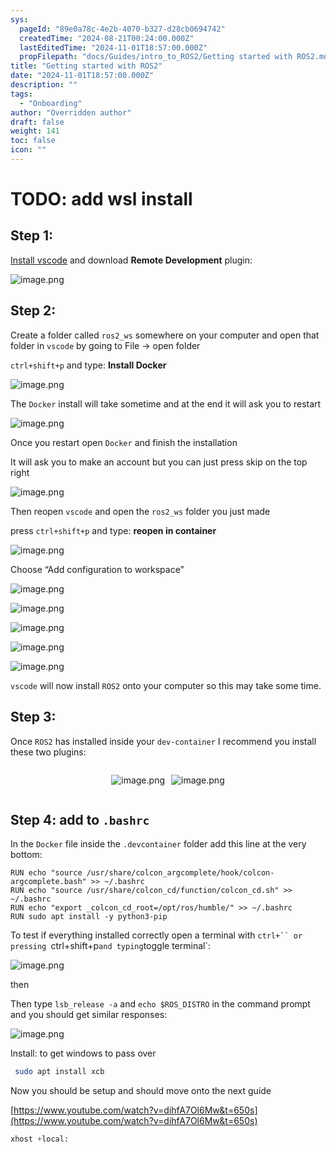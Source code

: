```yaml
---
sys:
  pageId: "89e0a78c-4e2b-4070-b327-d28cb0694742"
  createdTime: "2024-08-21T00:24:00.000Z"
  lastEditedTime: "2024-11-01T18:57:00.000Z"
  propFilepath: "docs/Guides/intro_to_ROS2/Getting started with ROS2.md"
title: "Getting started with ROS2"
date: "2024-11-01T18:57:00.000Z"
description: ""
tags:
  - "Onboarding"
author: "Overridden author"
draft: false
weight: 141
toc: false
icon: ""
---
```


# TODO: add wsl install

## Step 1:

[Install vscode](https://code.visualstudio.com/download) and download **Remote Development** plugin:

![image.png](https://prod-files-secure.s3.us-west-2.amazonaws.com/d518164a-d88e-44d1-a4ee-3adb3bd8bce0/efb52993-1881-4a40-b95e-6f020334f022/image.png?X-Amz-Algorithm=AWS4-HMAC-SHA256&X-Amz-Content-Sha256=UNSIGNED-PAYLOAD&X-Amz-Credential=ASIAZI2LB4667WM53DFA%2F20250417%2Fus-west-2%2Fs3%2Faws4_request&X-Amz-Date=20250417T003931Z&X-Amz-Expires=3600&X-Amz-Security-Token=IQoJb3JpZ2luX2VjEMn%2F%2F%2F%2F%2F%2F%2F%2F%2F%2FwEaCXVzLXdlc3QtMiJIMEYCIQD6VcfarP0e7bKTlEmr3k40HZ9ervJEzTTH8UtxzOSLJwIhAO%2Bb8FU1s%2B85Cuyw4Se65NB4F9js1Gn%2FyUEtfGTNzY5AKv8DCFEQABoMNjM3NDIzMTgzODA1Igws1BrDLc9x%2BPagXwwq3APuRijquuEizRZSMpoUYT2uz5ElBjwGK1NdQVOWfdp8ZmUhkGq3Q9fESUucrapEZObVxiZwUYptXUQg9lykugs8FTsQVzAcu6qJgBfj1JqYvrt8xA7GPAmZ%2FEjH0G59y4OauekSdLuc9l57WJ7kCQrf72C7j8ncmJkONCe9khvVH7RgO%2BUdxPt2YgFILE5qAteiEbDo%2Fldau72NyTLLPf9gvLpBgc5RPqys05TkN2HExWQZha8fapyWYHxVXQn5VEpOLTBMsE%2FVPnrCHa%2FZR40Rv44Ui%2FOvxR5%2BhZKTZTVtgaMfGdfjfbQnIITfSCqNgD8pkbt5m7LOC6XhAZ82pQknyC38Oa9B%2FxnsT2V0ZVVPl2ZyJm68evkL%2FkGfUti3NpUCW%2FjsJBvlEVYfyHDBxD1F3mAqag29ENqci5ZUBrQuth%2BEORBLdyZA1Tqf6kR6jr5p14Qnf1GpBU%2FF07dTkN3ge%2Bi2RaHdR4m6Nf8tAv%2Byqlq5hlYx3IHA7HErffQH6gLEw8UgM%2F2AroZltTkkqHt6HyKcssJFm%2FCdZE6GMJkgsjlXRYMthCtUuuJCtIPjMZWx%2F6MXYyQFfBgLDQm1V2%2BmuSzrFwmqv6Eea0q7XfGswWCWYKgKWe3Y3esBbDCTk4HABjqkAZNoNumSN%2BDkkxZKWZoyouWedSmnW%2BVaKrxvQyEu%2FfA6SsyjIeTo8Bqeu30bXwCsCUT3%2FAi%2FoDk%2FENklAFZ3tLODrOeO9U9uDXRHla2enAoxsJHQw21Ctt1N4elf3dg%2FJ2KCiH6fqx%2BY%2BmBhEs0YSoev8CUxYXJsuMSLuuS4GvQEMcDMOeUVz%2BCgjdphlSNEbMIciWHVKc8lBPgCwOYQT1vwUMqX&X-Amz-Signature=b3cef4ef20e2ebc64c0230c6fabc8c080e8b2b134a55417c2a55dcffa025d779&X-Amz-SignedHeaders=host&x-id=GetObject)

## Step 2:

Create a folder called `ros2_ws` somewhere on your computer and open that folder in `vscode` by going to File → open folder 

`ctrl+shift+p` and type: **Install Docker**

![image.png](https://prod-files-secure.s3.us-west-2.amazonaws.com/d518164a-d88e-44d1-a4ee-3adb3bd8bce0/2269dc0e-1cd5-47ff-bceb-c04ad9b2eab0/image.png?X-Amz-Algorithm=AWS4-HMAC-SHA256&X-Amz-Content-Sha256=UNSIGNED-PAYLOAD&X-Amz-Credential=ASIAZI2LB4667WM53DFA%2F20250417%2Fus-west-2%2Fs3%2Faws4_request&X-Amz-Date=20250417T003931Z&X-Amz-Expires=3600&X-Amz-Security-Token=IQoJb3JpZ2luX2VjEMn%2F%2F%2F%2F%2F%2F%2F%2F%2F%2FwEaCXVzLXdlc3QtMiJIMEYCIQD6VcfarP0e7bKTlEmr3k40HZ9ervJEzTTH8UtxzOSLJwIhAO%2Bb8FU1s%2B85Cuyw4Se65NB4F9js1Gn%2FyUEtfGTNzY5AKv8DCFEQABoMNjM3NDIzMTgzODA1Igws1BrDLc9x%2BPagXwwq3APuRijquuEizRZSMpoUYT2uz5ElBjwGK1NdQVOWfdp8ZmUhkGq3Q9fESUucrapEZObVxiZwUYptXUQg9lykugs8FTsQVzAcu6qJgBfj1JqYvrt8xA7GPAmZ%2FEjH0G59y4OauekSdLuc9l57WJ7kCQrf72C7j8ncmJkONCe9khvVH7RgO%2BUdxPt2YgFILE5qAteiEbDo%2Fldau72NyTLLPf9gvLpBgc5RPqys05TkN2HExWQZha8fapyWYHxVXQn5VEpOLTBMsE%2FVPnrCHa%2FZR40Rv44Ui%2FOvxR5%2BhZKTZTVtgaMfGdfjfbQnIITfSCqNgD8pkbt5m7LOC6XhAZ82pQknyC38Oa9B%2FxnsT2V0ZVVPl2ZyJm68evkL%2FkGfUti3NpUCW%2FjsJBvlEVYfyHDBxD1F3mAqag29ENqci5ZUBrQuth%2BEORBLdyZA1Tqf6kR6jr5p14Qnf1GpBU%2FF07dTkN3ge%2Bi2RaHdR4m6Nf8tAv%2Byqlq5hlYx3IHA7HErffQH6gLEw8UgM%2F2AroZltTkkqHt6HyKcssJFm%2FCdZE6GMJkgsjlXRYMthCtUuuJCtIPjMZWx%2F6MXYyQFfBgLDQm1V2%2BmuSzrFwmqv6Eea0q7XfGswWCWYKgKWe3Y3esBbDCTk4HABjqkAZNoNumSN%2BDkkxZKWZoyouWedSmnW%2BVaKrxvQyEu%2FfA6SsyjIeTo8Bqeu30bXwCsCUT3%2FAi%2FoDk%2FENklAFZ3tLODrOeO9U9uDXRHla2enAoxsJHQw21Ctt1N4elf3dg%2FJ2KCiH6fqx%2BY%2BmBhEs0YSoev8CUxYXJsuMSLuuS4GvQEMcDMOeUVz%2BCgjdphlSNEbMIciWHVKc8lBPgCwOYQT1vwUMqX&X-Amz-Signature=e6da45b936b2798aecf4d2be43a1b6c91c9209635fd2d3c007c2ee4be9a31c8c&X-Amz-SignedHeaders=host&x-id=GetObject)

The `Docker` install will take sometime and at the end it will ask you to restart

![image.png](https://prod-files-secure.s3.us-west-2.amazonaws.com/d518164a-d88e-44d1-a4ee-3adb3bd8bce0/ed233f78-be33-4b1f-b89c-9c346c0e961e/image.png?X-Amz-Algorithm=AWS4-HMAC-SHA256&X-Amz-Content-Sha256=UNSIGNED-PAYLOAD&X-Amz-Credential=ASIAZI2LB4667WM53DFA%2F20250417%2Fus-west-2%2Fs3%2Faws4_request&X-Amz-Date=20250417T003931Z&X-Amz-Expires=3600&X-Amz-Security-Token=IQoJb3JpZ2luX2VjEMn%2F%2F%2F%2F%2F%2F%2F%2F%2F%2FwEaCXVzLXdlc3QtMiJIMEYCIQD6VcfarP0e7bKTlEmr3k40HZ9ervJEzTTH8UtxzOSLJwIhAO%2Bb8FU1s%2B85Cuyw4Se65NB4F9js1Gn%2FyUEtfGTNzY5AKv8DCFEQABoMNjM3NDIzMTgzODA1Igws1BrDLc9x%2BPagXwwq3APuRijquuEizRZSMpoUYT2uz5ElBjwGK1NdQVOWfdp8ZmUhkGq3Q9fESUucrapEZObVxiZwUYptXUQg9lykugs8FTsQVzAcu6qJgBfj1JqYvrt8xA7GPAmZ%2FEjH0G59y4OauekSdLuc9l57WJ7kCQrf72C7j8ncmJkONCe9khvVH7RgO%2BUdxPt2YgFILE5qAteiEbDo%2Fldau72NyTLLPf9gvLpBgc5RPqys05TkN2HExWQZha8fapyWYHxVXQn5VEpOLTBMsE%2FVPnrCHa%2FZR40Rv44Ui%2FOvxR5%2BhZKTZTVtgaMfGdfjfbQnIITfSCqNgD8pkbt5m7LOC6XhAZ82pQknyC38Oa9B%2FxnsT2V0ZVVPl2ZyJm68evkL%2FkGfUti3NpUCW%2FjsJBvlEVYfyHDBxD1F3mAqag29ENqci5ZUBrQuth%2BEORBLdyZA1Tqf6kR6jr5p14Qnf1GpBU%2FF07dTkN3ge%2Bi2RaHdR4m6Nf8tAv%2Byqlq5hlYx3IHA7HErffQH6gLEw8UgM%2F2AroZltTkkqHt6HyKcssJFm%2FCdZE6GMJkgsjlXRYMthCtUuuJCtIPjMZWx%2F6MXYyQFfBgLDQm1V2%2BmuSzrFwmqv6Eea0q7XfGswWCWYKgKWe3Y3esBbDCTk4HABjqkAZNoNumSN%2BDkkxZKWZoyouWedSmnW%2BVaKrxvQyEu%2FfA6SsyjIeTo8Bqeu30bXwCsCUT3%2FAi%2FoDk%2FENklAFZ3tLODrOeO9U9uDXRHla2enAoxsJHQw21Ctt1N4elf3dg%2FJ2KCiH6fqx%2BY%2BmBhEs0YSoev8CUxYXJsuMSLuuS4GvQEMcDMOeUVz%2BCgjdphlSNEbMIciWHVKc8lBPgCwOYQT1vwUMqX&X-Amz-Signature=a749e2d62fdc0bf5b752614ab3823fc3227f93192f35f41947121ef0cbeb58d7&X-Amz-SignedHeaders=host&x-id=GetObject)

Once you restart open `Docker` and finish the installation

It will ask you to make an account but you can just press skip on the top right

![image.png](https://prod-files-secure.s3.us-west-2.amazonaws.com/d518164a-d88e-44d1-a4ee-3adb3bd8bce0/21010ad9-1659-4fd9-9f59-9932a09b2a3d/image.png?X-Amz-Algorithm=AWS4-HMAC-SHA256&X-Amz-Content-Sha256=UNSIGNED-PAYLOAD&X-Amz-Credential=ASIAZI2LB4667WM53DFA%2F20250417%2Fus-west-2%2Fs3%2Faws4_request&X-Amz-Date=20250417T003931Z&X-Amz-Expires=3600&X-Amz-Security-Token=IQoJb3JpZ2luX2VjEMn%2F%2F%2F%2F%2F%2F%2F%2F%2F%2FwEaCXVzLXdlc3QtMiJIMEYCIQD6VcfarP0e7bKTlEmr3k40HZ9ervJEzTTH8UtxzOSLJwIhAO%2Bb8FU1s%2B85Cuyw4Se65NB4F9js1Gn%2FyUEtfGTNzY5AKv8DCFEQABoMNjM3NDIzMTgzODA1Igws1BrDLc9x%2BPagXwwq3APuRijquuEizRZSMpoUYT2uz5ElBjwGK1NdQVOWfdp8ZmUhkGq3Q9fESUucrapEZObVxiZwUYptXUQg9lykugs8FTsQVzAcu6qJgBfj1JqYvrt8xA7GPAmZ%2FEjH0G59y4OauekSdLuc9l57WJ7kCQrf72C7j8ncmJkONCe9khvVH7RgO%2BUdxPt2YgFILE5qAteiEbDo%2Fldau72NyTLLPf9gvLpBgc5RPqys05TkN2HExWQZha8fapyWYHxVXQn5VEpOLTBMsE%2FVPnrCHa%2FZR40Rv44Ui%2FOvxR5%2BhZKTZTVtgaMfGdfjfbQnIITfSCqNgD8pkbt5m7LOC6XhAZ82pQknyC38Oa9B%2FxnsT2V0ZVVPl2ZyJm68evkL%2FkGfUti3NpUCW%2FjsJBvlEVYfyHDBxD1F3mAqag29ENqci5ZUBrQuth%2BEORBLdyZA1Tqf6kR6jr5p14Qnf1GpBU%2FF07dTkN3ge%2Bi2RaHdR4m6Nf8tAv%2Byqlq5hlYx3IHA7HErffQH6gLEw8UgM%2F2AroZltTkkqHt6HyKcssJFm%2FCdZE6GMJkgsjlXRYMthCtUuuJCtIPjMZWx%2F6MXYyQFfBgLDQm1V2%2BmuSzrFwmqv6Eea0q7XfGswWCWYKgKWe3Y3esBbDCTk4HABjqkAZNoNumSN%2BDkkxZKWZoyouWedSmnW%2BVaKrxvQyEu%2FfA6SsyjIeTo8Bqeu30bXwCsCUT3%2FAi%2FoDk%2FENklAFZ3tLODrOeO9U9uDXRHla2enAoxsJHQw21Ctt1N4elf3dg%2FJ2KCiH6fqx%2BY%2BmBhEs0YSoev8CUxYXJsuMSLuuS4GvQEMcDMOeUVz%2BCgjdphlSNEbMIciWHVKc8lBPgCwOYQT1vwUMqX&X-Amz-Signature=54e89fe9f5c2e4b0cd2fb0c48902364fa2987c2ad42d14e112fd5512c3bea659&X-Amz-SignedHeaders=host&x-id=GetObject)

Then reopen `vscode` and open the `ros2_ws` folder you just made

press `ctrl+shift+p` and type: **reopen in container**

![image.png](https://prod-files-secure.s3.us-west-2.amazonaws.com/d518164a-d88e-44d1-a4ee-3adb3bd8bce0/4e93b8c2-41ad-488c-8095-c74205196118/image.png?X-Amz-Algorithm=AWS4-HMAC-SHA256&X-Amz-Content-Sha256=UNSIGNED-PAYLOAD&X-Amz-Credential=ASIAZI2LB4667WM53DFA%2F20250417%2Fus-west-2%2Fs3%2Faws4_request&X-Amz-Date=20250417T003931Z&X-Amz-Expires=3600&X-Amz-Security-Token=IQoJb3JpZ2luX2VjEMn%2F%2F%2F%2F%2F%2F%2F%2F%2F%2FwEaCXVzLXdlc3QtMiJIMEYCIQD6VcfarP0e7bKTlEmr3k40HZ9ervJEzTTH8UtxzOSLJwIhAO%2Bb8FU1s%2B85Cuyw4Se65NB4F9js1Gn%2FyUEtfGTNzY5AKv8DCFEQABoMNjM3NDIzMTgzODA1Igws1BrDLc9x%2BPagXwwq3APuRijquuEizRZSMpoUYT2uz5ElBjwGK1NdQVOWfdp8ZmUhkGq3Q9fESUucrapEZObVxiZwUYptXUQg9lykugs8FTsQVzAcu6qJgBfj1JqYvrt8xA7GPAmZ%2FEjH0G59y4OauekSdLuc9l57WJ7kCQrf72C7j8ncmJkONCe9khvVH7RgO%2BUdxPt2YgFILE5qAteiEbDo%2Fldau72NyTLLPf9gvLpBgc5RPqys05TkN2HExWQZha8fapyWYHxVXQn5VEpOLTBMsE%2FVPnrCHa%2FZR40Rv44Ui%2FOvxR5%2BhZKTZTVtgaMfGdfjfbQnIITfSCqNgD8pkbt5m7LOC6XhAZ82pQknyC38Oa9B%2FxnsT2V0ZVVPl2ZyJm68evkL%2FkGfUti3NpUCW%2FjsJBvlEVYfyHDBxD1F3mAqag29ENqci5ZUBrQuth%2BEORBLdyZA1Tqf6kR6jr5p14Qnf1GpBU%2FF07dTkN3ge%2Bi2RaHdR4m6Nf8tAv%2Byqlq5hlYx3IHA7HErffQH6gLEw8UgM%2F2AroZltTkkqHt6HyKcssJFm%2FCdZE6GMJkgsjlXRYMthCtUuuJCtIPjMZWx%2F6MXYyQFfBgLDQm1V2%2BmuSzrFwmqv6Eea0q7XfGswWCWYKgKWe3Y3esBbDCTk4HABjqkAZNoNumSN%2BDkkxZKWZoyouWedSmnW%2BVaKrxvQyEu%2FfA6SsyjIeTo8Bqeu30bXwCsCUT3%2FAi%2FoDk%2FENklAFZ3tLODrOeO9U9uDXRHla2enAoxsJHQw21Ctt1N4elf3dg%2FJ2KCiH6fqx%2BY%2BmBhEs0YSoev8CUxYXJsuMSLuuS4GvQEMcDMOeUVz%2BCgjdphlSNEbMIciWHVKc8lBPgCwOYQT1vwUMqX&X-Amz-Signature=46770273e6138899193658198bdad09fb169a7960d70afe1881a9597ffa6d509&X-Amz-SignedHeaders=host&x-id=GetObject)

Choose “Add configuration to workspace”

![image.png](https://prod-files-secure.s3.us-west-2.amazonaws.com/d518164a-d88e-44d1-a4ee-3adb3bd8bce0/9560b282-5060-4989-ba37-97e7b2c22476/image.png?X-Amz-Algorithm=AWS4-HMAC-SHA256&X-Amz-Content-Sha256=UNSIGNED-PAYLOAD&X-Amz-Credential=ASIAZI2LB4667WM53DFA%2F20250417%2Fus-west-2%2Fs3%2Faws4_request&X-Amz-Date=20250417T003931Z&X-Amz-Expires=3600&X-Amz-Security-Token=IQoJb3JpZ2luX2VjEMn%2F%2F%2F%2F%2F%2F%2F%2F%2F%2FwEaCXVzLXdlc3QtMiJIMEYCIQD6VcfarP0e7bKTlEmr3k40HZ9ervJEzTTH8UtxzOSLJwIhAO%2Bb8FU1s%2B85Cuyw4Se65NB4F9js1Gn%2FyUEtfGTNzY5AKv8DCFEQABoMNjM3NDIzMTgzODA1Igws1BrDLc9x%2BPagXwwq3APuRijquuEizRZSMpoUYT2uz5ElBjwGK1NdQVOWfdp8ZmUhkGq3Q9fESUucrapEZObVxiZwUYptXUQg9lykugs8FTsQVzAcu6qJgBfj1JqYvrt8xA7GPAmZ%2FEjH0G59y4OauekSdLuc9l57WJ7kCQrf72C7j8ncmJkONCe9khvVH7RgO%2BUdxPt2YgFILE5qAteiEbDo%2Fldau72NyTLLPf9gvLpBgc5RPqys05TkN2HExWQZha8fapyWYHxVXQn5VEpOLTBMsE%2FVPnrCHa%2FZR40Rv44Ui%2FOvxR5%2BhZKTZTVtgaMfGdfjfbQnIITfSCqNgD8pkbt5m7LOC6XhAZ82pQknyC38Oa9B%2FxnsT2V0ZVVPl2ZyJm68evkL%2FkGfUti3NpUCW%2FjsJBvlEVYfyHDBxD1F3mAqag29ENqci5ZUBrQuth%2BEORBLdyZA1Tqf6kR6jr5p14Qnf1GpBU%2FF07dTkN3ge%2Bi2RaHdR4m6Nf8tAv%2Byqlq5hlYx3IHA7HErffQH6gLEw8UgM%2F2AroZltTkkqHt6HyKcssJFm%2FCdZE6GMJkgsjlXRYMthCtUuuJCtIPjMZWx%2F6MXYyQFfBgLDQm1V2%2BmuSzrFwmqv6Eea0q7XfGswWCWYKgKWe3Y3esBbDCTk4HABjqkAZNoNumSN%2BDkkxZKWZoyouWedSmnW%2BVaKrxvQyEu%2FfA6SsyjIeTo8Bqeu30bXwCsCUT3%2FAi%2FoDk%2FENklAFZ3tLODrOeO9U9uDXRHla2enAoxsJHQw21Ctt1N4elf3dg%2FJ2KCiH6fqx%2BY%2BmBhEs0YSoev8CUxYXJsuMSLuuS4GvQEMcDMOeUVz%2BCgjdphlSNEbMIciWHVKc8lBPgCwOYQT1vwUMqX&X-Amz-Signature=d5f498a20164af96f7c07de83c4e27d8436a92aa0d443d9cefa76fe080570327&X-Amz-SignedHeaders=host&x-id=GetObject)

![image.png](https://prod-files-secure.s3.us-west-2.amazonaws.com/d518164a-d88e-44d1-a4ee-3adb3bd8bce0/2ee63f81-886b-48e8-a553-dc6e5eac99e4/image.png?X-Amz-Algorithm=AWS4-HMAC-SHA256&X-Amz-Content-Sha256=UNSIGNED-PAYLOAD&X-Amz-Credential=ASIAZI2LB4667WM53DFA%2F20250417%2Fus-west-2%2Fs3%2Faws4_request&X-Amz-Date=20250417T003931Z&X-Amz-Expires=3600&X-Amz-Security-Token=IQoJb3JpZ2luX2VjEMn%2F%2F%2F%2F%2F%2F%2F%2F%2F%2FwEaCXVzLXdlc3QtMiJIMEYCIQD6VcfarP0e7bKTlEmr3k40HZ9ervJEzTTH8UtxzOSLJwIhAO%2Bb8FU1s%2B85Cuyw4Se65NB4F9js1Gn%2FyUEtfGTNzY5AKv8DCFEQABoMNjM3NDIzMTgzODA1Igws1BrDLc9x%2BPagXwwq3APuRijquuEizRZSMpoUYT2uz5ElBjwGK1NdQVOWfdp8ZmUhkGq3Q9fESUucrapEZObVxiZwUYptXUQg9lykugs8FTsQVzAcu6qJgBfj1JqYvrt8xA7GPAmZ%2FEjH0G59y4OauekSdLuc9l57WJ7kCQrf72C7j8ncmJkONCe9khvVH7RgO%2BUdxPt2YgFILE5qAteiEbDo%2Fldau72NyTLLPf9gvLpBgc5RPqys05TkN2HExWQZha8fapyWYHxVXQn5VEpOLTBMsE%2FVPnrCHa%2FZR40Rv44Ui%2FOvxR5%2BhZKTZTVtgaMfGdfjfbQnIITfSCqNgD8pkbt5m7LOC6XhAZ82pQknyC38Oa9B%2FxnsT2V0ZVVPl2ZyJm68evkL%2FkGfUti3NpUCW%2FjsJBvlEVYfyHDBxD1F3mAqag29ENqci5ZUBrQuth%2BEORBLdyZA1Tqf6kR6jr5p14Qnf1GpBU%2FF07dTkN3ge%2Bi2RaHdR4m6Nf8tAv%2Byqlq5hlYx3IHA7HErffQH6gLEw8UgM%2F2AroZltTkkqHt6HyKcssJFm%2FCdZE6GMJkgsjlXRYMthCtUuuJCtIPjMZWx%2F6MXYyQFfBgLDQm1V2%2BmuSzrFwmqv6Eea0q7XfGswWCWYKgKWe3Y3esBbDCTk4HABjqkAZNoNumSN%2BDkkxZKWZoyouWedSmnW%2BVaKrxvQyEu%2FfA6SsyjIeTo8Bqeu30bXwCsCUT3%2FAi%2FoDk%2FENklAFZ3tLODrOeO9U9uDXRHla2enAoxsJHQw21Ctt1N4elf3dg%2FJ2KCiH6fqx%2BY%2BmBhEs0YSoev8CUxYXJsuMSLuuS4GvQEMcDMOeUVz%2BCgjdphlSNEbMIciWHVKc8lBPgCwOYQT1vwUMqX&X-Amz-Signature=eb5746d0d58a749a7d38b4f4ff0a42514944b06aee707e2c31a081d00de66e5b&X-Amz-SignedHeaders=host&x-id=GetObject)

![image.png](https://prod-files-secure.s3.us-west-2.amazonaws.com/d518164a-d88e-44d1-a4ee-3adb3bd8bce0/ae1580b2-b048-407e-aed9-b584224a7a04/image.png?X-Amz-Algorithm=AWS4-HMAC-SHA256&X-Amz-Content-Sha256=UNSIGNED-PAYLOAD&X-Amz-Credential=ASIAZI2LB4667WM53DFA%2F20250417%2Fus-west-2%2Fs3%2Faws4_request&X-Amz-Date=20250417T003931Z&X-Amz-Expires=3600&X-Amz-Security-Token=IQoJb3JpZ2luX2VjEMn%2F%2F%2F%2F%2F%2F%2F%2F%2F%2FwEaCXVzLXdlc3QtMiJIMEYCIQD6VcfarP0e7bKTlEmr3k40HZ9ervJEzTTH8UtxzOSLJwIhAO%2Bb8FU1s%2B85Cuyw4Se65NB4F9js1Gn%2FyUEtfGTNzY5AKv8DCFEQABoMNjM3NDIzMTgzODA1Igws1BrDLc9x%2BPagXwwq3APuRijquuEizRZSMpoUYT2uz5ElBjwGK1NdQVOWfdp8ZmUhkGq3Q9fESUucrapEZObVxiZwUYptXUQg9lykugs8FTsQVzAcu6qJgBfj1JqYvrt8xA7GPAmZ%2FEjH0G59y4OauekSdLuc9l57WJ7kCQrf72C7j8ncmJkONCe9khvVH7RgO%2BUdxPt2YgFILE5qAteiEbDo%2Fldau72NyTLLPf9gvLpBgc5RPqys05TkN2HExWQZha8fapyWYHxVXQn5VEpOLTBMsE%2FVPnrCHa%2FZR40Rv44Ui%2FOvxR5%2BhZKTZTVtgaMfGdfjfbQnIITfSCqNgD8pkbt5m7LOC6XhAZ82pQknyC38Oa9B%2FxnsT2V0ZVVPl2ZyJm68evkL%2FkGfUti3NpUCW%2FjsJBvlEVYfyHDBxD1F3mAqag29ENqci5ZUBrQuth%2BEORBLdyZA1Tqf6kR6jr5p14Qnf1GpBU%2FF07dTkN3ge%2Bi2RaHdR4m6Nf8tAv%2Byqlq5hlYx3IHA7HErffQH6gLEw8UgM%2F2AroZltTkkqHt6HyKcssJFm%2FCdZE6GMJkgsjlXRYMthCtUuuJCtIPjMZWx%2F6MXYyQFfBgLDQm1V2%2BmuSzrFwmqv6Eea0q7XfGswWCWYKgKWe3Y3esBbDCTk4HABjqkAZNoNumSN%2BDkkxZKWZoyouWedSmnW%2BVaKrxvQyEu%2FfA6SsyjIeTo8Bqeu30bXwCsCUT3%2FAi%2FoDk%2FENklAFZ3tLODrOeO9U9uDXRHla2enAoxsJHQw21Ctt1N4elf3dg%2FJ2KCiH6fqx%2BY%2BmBhEs0YSoev8CUxYXJsuMSLuuS4GvQEMcDMOeUVz%2BCgjdphlSNEbMIciWHVKc8lBPgCwOYQT1vwUMqX&X-Amz-Signature=f3a09e83a1ac169a378e581488e13fd078623a41558d494d37db8bc47320fc79&X-Amz-SignedHeaders=host&x-id=GetObject)

![image.png](https://prod-files-secure.s3.us-west-2.amazonaws.com/d518164a-d88e-44d1-a4ee-3adb3bd8bce0/53255b28-f75e-430f-b9e3-c0ac8577e42b/image.png?X-Amz-Algorithm=AWS4-HMAC-SHA256&X-Amz-Content-Sha256=UNSIGNED-PAYLOAD&X-Amz-Credential=ASIAZI2LB4667WM53DFA%2F20250417%2Fus-west-2%2Fs3%2Faws4_request&X-Amz-Date=20250417T003931Z&X-Amz-Expires=3600&X-Amz-Security-Token=IQoJb3JpZ2luX2VjEMn%2F%2F%2F%2F%2F%2F%2F%2F%2F%2FwEaCXVzLXdlc3QtMiJIMEYCIQD6VcfarP0e7bKTlEmr3k40HZ9ervJEzTTH8UtxzOSLJwIhAO%2Bb8FU1s%2B85Cuyw4Se65NB4F9js1Gn%2FyUEtfGTNzY5AKv8DCFEQABoMNjM3NDIzMTgzODA1Igws1BrDLc9x%2BPagXwwq3APuRijquuEizRZSMpoUYT2uz5ElBjwGK1NdQVOWfdp8ZmUhkGq3Q9fESUucrapEZObVxiZwUYptXUQg9lykugs8FTsQVzAcu6qJgBfj1JqYvrt8xA7GPAmZ%2FEjH0G59y4OauekSdLuc9l57WJ7kCQrf72C7j8ncmJkONCe9khvVH7RgO%2BUdxPt2YgFILE5qAteiEbDo%2Fldau72NyTLLPf9gvLpBgc5RPqys05TkN2HExWQZha8fapyWYHxVXQn5VEpOLTBMsE%2FVPnrCHa%2FZR40Rv44Ui%2FOvxR5%2BhZKTZTVtgaMfGdfjfbQnIITfSCqNgD8pkbt5m7LOC6XhAZ82pQknyC38Oa9B%2FxnsT2V0ZVVPl2ZyJm68evkL%2FkGfUti3NpUCW%2FjsJBvlEVYfyHDBxD1F3mAqag29ENqci5ZUBrQuth%2BEORBLdyZA1Tqf6kR6jr5p14Qnf1GpBU%2FF07dTkN3ge%2Bi2RaHdR4m6Nf8tAv%2Byqlq5hlYx3IHA7HErffQH6gLEw8UgM%2F2AroZltTkkqHt6HyKcssJFm%2FCdZE6GMJkgsjlXRYMthCtUuuJCtIPjMZWx%2F6MXYyQFfBgLDQm1V2%2BmuSzrFwmqv6Eea0q7XfGswWCWYKgKWe3Y3esBbDCTk4HABjqkAZNoNumSN%2BDkkxZKWZoyouWedSmnW%2BVaKrxvQyEu%2FfA6SsyjIeTo8Bqeu30bXwCsCUT3%2FAi%2FoDk%2FENklAFZ3tLODrOeO9U9uDXRHla2enAoxsJHQw21Ctt1N4elf3dg%2FJ2KCiH6fqx%2BY%2BmBhEs0YSoev8CUxYXJsuMSLuuS4GvQEMcDMOeUVz%2BCgjdphlSNEbMIciWHVKc8lBPgCwOYQT1vwUMqX&X-Amz-Signature=3cb4cd962fe25691b8d33df58e8e45ac3ac5c7c3c6d74e3da0a42c533feaa0b9&X-Amz-SignedHeaders=host&x-id=GetObject)

![image.png](https://prod-files-secure.s3.us-west-2.amazonaws.com/d518164a-d88e-44d1-a4ee-3adb3bd8bce0/7c562767-5af9-4ffb-97d1-327bcdf4ee00/image.png?X-Amz-Algorithm=AWS4-HMAC-SHA256&X-Amz-Content-Sha256=UNSIGNED-PAYLOAD&X-Amz-Credential=ASIAZI2LB4667WM53DFA%2F20250417%2Fus-west-2%2Fs3%2Faws4_request&X-Amz-Date=20250417T003931Z&X-Amz-Expires=3600&X-Amz-Security-Token=IQoJb3JpZ2luX2VjEMn%2F%2F%2F%2F%2F%2F%2F%2F%2F%2FwEaCXVzLXdlc3QtMiJIMEYCIQD6VcfarP0e7bKTlEmr3k40HZ9ervJEzTTH8UtxzOSLJwIhAO%2Bb8FU1s%2B85Cuyw4Se65NB4F9js1Gn%2FyUEtfGTNzY5AKv8DCFEQABoMNjM3NDIzMTgzODA1Igws1BrDLc9x%2BPagXwwq3APuRijquuEizRZSMpoUYT2uz5ElBjwGK1NdQVOWfdp8ZmUhkGq3Q9fESUucrapEZObVxiZwUYptXUQg9lykugs8FTsQVzAcu6qJgBfj1JqYvrt8xA7GPAmZ%2FEjH0G59y4OauekSdLuc9l57WJ7kCQrf72C7j8ncmJkONCe9khvVH7RgO%2BUdxPt2YgFILE5qAteiEbDo%2Fldau72NyTLLPf9gvLpBgc5RPqys05TkN2HExWQZha8fapyWYHxVXQn5VEpOLTBMsE%2FVPnrCHa%2FZR40Rv44Ui%2FOvxR5%2BhZKTZTVtgaMfGdfjfbQnIITfSCqNgD8pkbt5m7LOC6XhAZ82pQknyC38Oa9B%2FxnsT2V0ZVVPl2ZyJm68evkL%2FkGfUti3NpUCW%2FjsJBvlEVYfyHDBxD1F3mAqag29ENqci5ZUBrQuth%2BEORBLdyZA1Tqf6kR6jr5p14Qnf1GpBU%2FF07dTkN3ge%2Bi2RaHdR4m6Nf8tAv%2Byqlq5hlYx3IHA7HErffQH6gLEw8UgM%2F2AroZltTkkqHt6HyKcssJFm%2FCdZE6GMJkgsjlXRYMthCtUuuJCtIPjMZWx%2F6MXYyQFfBgLDQm1V2%2BmuSzrFwmqv6Eea0q7XfGswWCWYKgKWe3Y3esBbDCTk4HABjqkAZNoNumSN%2BDkkxZKWZoyouWedSmnW%2BVaKrxvQyEu%2FfA6SsyjIeTo8Bqeu30bXwCsCUT3%2FAi%2FoDk%2FENklAFZ3tLODrOeO9U9uDXRHla2enAoxsJHQw21Ctt1N4elf3dg%2FJ2KCiH6fqx%2BY%2BmBhEs0YSoev8CUxYXJsuMSLuuS4GvQEMcDMOeUVz%2BCgjdphlSNEbMIciWHVKc8lBPgCwOYQT1vwUMqX&X-Amz-Signature=45107055d4612952b1d8ffb72f06f1a248d3b0a51f71cebff0a4436d86f51cab&X-Amz-SignedHeaders=host&x-id=GetObject)

`vscode` will now install `ROS2` onto your computer so this may take some time.

## Step 3:

Once `ROS2` has installed inside your `dev-container` I recommend you install these two plugins:

<div style="display: flex;flex-direction: row; column-gap:10px; max-width: 630px;justify-content: center;">
<div>

![image.png](https://prod-files-secure.s3.us-west-2.amazonaws.com/d518164a-d88e-44d1-a4ee-3adb3bd8bce0/3fc3d550-5a54-4ba1-ba6b-faa01cdb7369/image.png?X-Amz-Algorithm=AWS4-HMAC-SHA256&X-Amz-Content-Sha256=UNSIGNED-PAYLOAD&X-Amz-Credential=ASIAZI2LB4662ZEVGOV7%2F20250417%2Fus-west-2%2Fs3%2Faws4_request&X-Amz-Date=20250417T003936Z&X-Amz-Expires=3600&X-Amz-Security-Token=IQoJb3JpZ2luX2VjEMn%2F%2F%2F%2F%2F%2F%2F%2F%2F%2FwEaCXVzLXdlc3QtMiJGMEQCIBA8N48j7jhSoI9hBVS3YxtyBO%2Fb9czyNn0ssgDSsP5hAiBwtbvsffJBL8Oh2ir4laBL6HNbvt3dmkxubvDBS6Bj9ir%2FAwhREAAaDDYzNzQyMzE4MzgwNSIMZpMaCZQc9YvBAZAjKtwDMEGxghwpikAM3bpuzuWoTLap7c%2FxYe91Cwq5dOdWGFh3vSN5hw%2BzigbIk4SJPL4imTCix%2Fb3KrJR4eQlYT7KcKmADq4YcrEONm9PSwiKQSiz%2B%2BG5pQTQqPTz%2BhpO3BTNLTcSxd5mnKYXwftdXo4Hgm5kJv2KuNbBxCg73dYfltGcVIearc0%2BkeK8ocbmnhTeQjOWZR1m6QPxTfJkZgggPlufaad7a7ymPaifZb4RPS6mdqsAO9uS7P%2FIlf%2FyOUkpqLhMeqqq9cRBDoUbFZoy4GXspFFtyUEHeXofywNaSgao%2BToHi990aDCso9IG1VZICPiTI3Giu6LU7G9WacStc49Z7NKBs6MEL3XNyiwo2IR4KYfIMmtUl12U5q4CTpt8XqJTREr%2BRslu0Yhv%2Fcv0aNywWFw9l9S5qZehM%2BK3c%2B93NYyAYP%2BRJBIEHr%2FPLeSN3IV8p%2BCTWwkAWaP3g0ZWOVIdNDz4Z2WOvDdhQr8qmX1VyWQDkzCGbxnWYKSpFkiQ2YsR9Y9VidB%2FTFeExBTm4mnhizFZoj1RAG7byLuiYWO7oaN8sC2su220un%2BViw0fOa2gqcq5MgEeIBxP94fmspCAMXMlYsB7CFZN6qb3AsvAU6nnBLVAbnUJsYYw6ZKBwAY6pgHYQY6%2BffNC1Y5PjoubnIxViHOGIctnlyLGL2QFKylrugvK192wdd%2Fu%2BJvf%2BcNp0G5F%2Bhwa20UBYhvXXi9wb7a5gY%2BYJsGIZwLhAgyaiwF9SkRJI96z3r1PoV3LfxB3bhNrAf%2BQuzByGzSmbujPc6mjLiSbdke24NDTSc%2BzGJMXOBcH9f8al%2BsP2b6AJSQy294oHF8qo1Z82tr0BAVRaaEEhEAT6oPl&X-Amz-Signature=e59af816be395ee8e81aeb9d9f9aa668db3da899bccd4ed348817aebc7db45f1&X-Amz-SignedHeaders=host&x-id=GetObject)

</div>
<div>

![image.png](https://prod-files-secure.s3.us-west-2.amazonaws.com/d518164a-d88e-44d1-a4ee-3adb3bd8bce0/d994cc66-13c2-4093-a5a3-f84cf4601a82/image.png?X-Amz-Algorithm=AWS4-HMAC-SHA256&X-Amz-Content-Sha256=UNSIGNED-PAYLOAD&X-Amz-Credential=ASIAZI2LB466UN2UIX5O%2F20250417%2Fus-west-2%2Fs3%2Faws4_request&X-Amz-Date=20250417T003937Z&X-Amz-Expires=3600&X-Amz-Security-Token=IQoJb3JpZ2luX2VjEMn%2F%2F%2F%2F%2F%2F%2F%2F%2F%2FwEaCXVzLXdlc3QtMiJHMEUCIADx1LxVljZDnzAZO1FKnpqRfR86fnYjQPRbuLiacVY%2BAiEAotYGDonFhNHqdr9piq4e4G%2FX6Kvgtd5ZhK%2FXWsXQzsgq%2FwMIURAAGgw2Mzc0MjMxODM4MDUiDKRe%2FffuQSc%2BNBQS5ircA1y0bETJO4AfssPJMvrv9OSSPAAQKEksUqR4vm3ebC26Qrk6N2az54wa5RXbgcT2HgtwNIMeITH%2Bf%2F6OxcVegFsZjqiWk0y7B7%2BE6G2xAFKq5hMhCB85AuFBol52%2FWVKRkmuPr10ckRYTJpzDws2cDr3ThuGjZ9ryUrUQdTHO9%2BiE0XJYrgZYEI1X%2FtblflviUvcsRFrxKyAqLR6SOi6u3gaiTYEPxUqR579MEhJW9ShiUWYW4JnJASj9os%2BwzZdQDqpiQkuY%2FEUphVsQMRkO4bqeZW8kqjt1YEIiYehY2LwJX8Rc%2Bubin0D3cHaJ3ch5CkRrtDhc0FtpGo7EfgxUjpnAY%2BeZxCD%2BJuRJjU6Ps3DInOMOEG7qkOfLoAn9HsYjA8bzCg%2BScOcquGOv0zUskwwChSCS9Q5x3ZyYJM5P0jIWNYLWmyI1P1dh0AhK4qSckZPGx9Ih68ueApxpw3Y1lg5fitXvzTbmW%2BYUSM9xaJIUvaKmUOPNJ%2FDUQiCMGBtIa%2BkStrCO3DsFd1tfYc9wGOTOYo8JTK6LNBzJlrCz1wzPxkBPtISW9eixvVC%2BtB7DfwuNLkGZpup4883z5nbmExK%2FyMSWH7FiWvFjVMIVLNyz03CUBBLhze3pnU2MIaTgcAGOqUBRw%2FqUgKAGuv8qayt2jmJNFJiO2mKvdKDtQFp1MLypDhj1gv9dHUc%2FwsM4He7qsa%2FMIFFup%2BNYGSLxiwY3lWlxvtrEpfgJ%2BgKD%2BYWSqF00JzpKB2kytT0P%2FmZ2E5xQ4YKZk14u00nwgsbJvZUUj0soo4uqGfdX98QcRlZYvofhGOkMW83hy46gRgftiDIF7rHDNDc0npju7orB%2FTA52c1KmcTI4kY&X-Amz-Signature=b1423a160b122ae80defc8eb43491c5636480eae6f3e24269427faad67a8d654&X-Amz-SignedHeaders=host&x-id=GetObject)

</div>
</div>

## Step 4: add to `.bashrc`

In the `Docker` file inside the `.devcontainer` folder add this line at the very bottom: 

```docker
RUN echo "source /usr/share/colcon_argcomplete/hook/colcon-argcomplete.bash" >> ~/.bashrc
RUN echo "source /usr/share/colcon_cd/function/colcon_cd.sh" >> ~/.bashrc
RUN echo "export _colcon_cd_root=/opt/ros/humble/" >> ~/.bashrc
RUN sudo apt install -y python3-pip 
```

To test if everything installed correctly open a terminal with `ctrl+`` or pressing `ctrl+shift+p` and typing `toggle terminal`:

![image.png](https://prod-files-secure.s3.us-west-2.amazonaws.com/d518164a-d88e-44d1-a4ee-3adb3bd8bce0/6a4943d8-b04e-4c02-9a58-775f3384d1a5/image.png?X-Amz-Algorithm=AWS4-HMAC-SHA256&X-Amz-Content-Sha256=UNSIGNED-PAYLOAD&X-Amz-Credential=ASIAZI2LB4667WM53DFA%2F20250417%2Fus-west-2%2Fs3%2Faws4_request&X-Amz-Date=20250417T003931Z&X-Amz-Expires=3600&X-Amz-Security-Token=IQoJb3JpZ2luX2VjEMn%2F%2F%2F%2F%2F%2F%2F%2F%2F%2FwEaCXVzLXdlc3QtMiJIMEYCIQD6VcfarP0e7bKTlEmr3k40HZ9ervJEzTTH8UtxzOSLJwIhAO%2Bb8FU1s%2B85Cuyw4Se65NB4F9js1Gn%2FyUEtfGTNzY5AKv8DCFEQABoMNjM3NDIzMTgzODA1Igws1BrDLc9x%2BPagXwwq3APuRijquuEizRZSMpoUYT2uz5ElBjwGK1NdQVOWfdp8ZmUhkGq3Q9fESUucrapEZObVxiZwUYptXUQg9lykugs8FTsQVzAcu6qJgBfj1JqYvrt8xA7GPAmZ%2FEjH0G59y4OauekSdLuc9l57WJ7kCQrf72C7j8ncmJkONCe9khvVH7RgO%2BUdxPt2YgFILE5qAteiEbDo%2Fldau72NyTLLPf9gvLpBgc5RPqys05TkN2HExWQZha8fapyWYHxVXQn5VEpOLTBMsE%2FVPnrCHa%2FZR40Rv44Ui%2FOvxR5%2BhZKTZTVtgaMfGdfjfbQnIITfSCqNgD8pkbt5m7LOC6XhAZ82pQknyC38Oa9B%2FxnsT2V0ZVVPl2ZyJm68evkL%2FkGfUti3NpUCW%2FjsJBvlEVYfyHDBxD1F3mAqag29ENqci5ZUBrQuth%2BEORBLdyZA1Tqf6kR6jr5p14Qnf1GpBU%2FF07dTkN3ge%2Bi2RaHdR4m6Nf8tAv%2Byqlq5hlYx3IHA7HErffQH6gLEw8UgM%2F2AroZltTkkqHt6HyKcssJFm%2FCdZE6GMJkgsjlXRYMthCtUuuJCtIPjMZWx%2F6MXYyQFfBgLDQm1V2%2BmuSzrFwmqv6Eea0q7XfGswWCWYKgKWe3Y3esBbDCTk4HABjqkAZNoNumSN%2BDkkxZKWZoyouWedSmnW%2BVaKrxvQyEu%2FfA6SsyjIeTo8Bqeu30bXwCsCUT3%2FAi%2FoDk%2FENklAFZ3tLODrOeO9U9uDXRHla2enAoxsJHQw21Ctt1N4elf3dg%2FJ2KCiH6fqx%2BY%2BmBhEs0YSoev8CUxYXJsuMSLuuS4GvQEMcDMOeUVz%2BCgjdphlSNEbMIciWHVKc8lBPgCwOYQT1vwUMqX&X-Amz-Signature=5abcf186ecf7ba24fdab41eac15994a3033972caedc3e9b2fb773db8001280d0&X-Amz-SignedHeaders=host&x-id=GetObject)

then 

Then type `lsb_release -a` and `echo $ROS_DISTRO` in the command prompt and you should get similar responses:

![image.png](https://prod-files-secure.s3.us-west-2.amazonaws.com/d518164a-d88e-44d1-a4ee-3adb3bd8bce0/3e635dec-a805-4e85-8b9e-d000e5b71a4e/image.png?X-Amz-Algorithm=AWS4-HMAC-SHA256&X-Amz-Content-Sha256=UNSIGNED-PAYLOAD&X-Amz-Credential=ASIAZI2LB4667WM53DFA%2F20250417%2Fus-west-2%2Fs3%2Faws4_request&X-Amz-Date=20250417T003931Z&X-Amz-Expires=3600&X-Amz-Security-Token=IQoJb3JpZ2luX2VjEMn%2F%2F%2F%2F%2F%2F%2F%2F%2F%2FwEaCXVzLXdlc3QtMiJIMEYCIQD6VcfarP0e7bKTlEmr3k40HZ9ervJEzTTH8UtxzOSLJwIhAO%2Bb8FU1s%2B85Cuyw4Se65NB4F9js1Gn%2FyUEtfGTNzY5AKv8DCFEQABoMNjM3NDIzMTgzODA1Igws1BrDLc9x%2BPagXwwq3APuRijquuEizRZSMpoUYT2uz5ElBjwGK1NdQVOWfdp8ZmUhkGq3Q9fESUucrapEZObVxiZwUYptXUQg9lykugs8FTsQVzAcu6qJgBfj1JqYvrt8xA7GPAmZ%2FEjH0G59y4OauekSdLuc9l57WJ7kCQrf72C7j8ncmJkONCe9khvVH7RgO%2BUdxPt2YgFILE5qAteiEbDo%2Fldau72NyTLLPf9gvLpBgc5RPqys05TkN2HExWQZha8fapyWYHxVXQn5VEpOLTBMsE%2FVPnrCHa%2FZR40Rv44Ui%2FOvxR5%2BhZKTZTVtgaMfGdfjfbQnIITfSCqNgD8pkbt5m7LOC6XhAZ82pQknyC38Oa9B%2FxnsT2V0ZVVPl2ZyJm68evkL%2FkGfUti3NpUCW%2FjsJBvlEVYfyHDBxD1F3mAqag29ENqci5ZUBrQuth%2BEORBLdyZA1Tqf6kR6jr5p14Qnf1GpBU%2FF07dTkN3ge%2Bi2RaHdR4m6Nf8tAv%2Byqlq5hlYx3IHA7HErffQH6gLEw8UgM%2F2AroZltTkkqHt6HyKcssJFm%2FCdZE6GMJkgsjlXRYMthCtUuuJCtIPjMZWx%2F6MXYyQFfBgLDQm1V2%2BmuSzrFwmqv6Eea0q7XfGswWCWYKgKWe3Y3esBbDCTk4HABjqkAZNoNumSN%2BDkkxZKWZoyouWedSmnW%2BVaKrxvQyEu%2FfA6SsyjIeTo8Bqeu30bXwCsCUT3%2FAi%2FoDk%2FENklAFZ3tLODrOeO9U9uDXRHla2enAoxsJHQw21Ctt1N4elf3dg%2FJ2KCiH6fqx%2BY%2BmBhEs0YSoev8CUxYXJsuMSLuuS4GvQEMcDMOeUVz%2BCgjdphlSNEbMIciWHVKc8lBPgCwOYQT1vwUMqX&X-Amz-Signature=fc15b37a1b96bb43320636fce96a58e41e066a64dbaf852ad32a51b59bc6a23c&X-Amz-SignedHeaders=host&x-id=GetObject)

Install:  to get windows to pass over

```bash
 sudo apt install xcb
```

Now you should be setup and should move onto the next guide 

[https://www.youtube.com/watch?v=dihfA7Ol6Mw&t=650s](https://www.youtube.com/watch?v=dihfA7Ol6Mw&t=650s)

```python
xhost +local:
```
